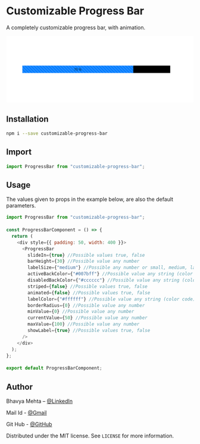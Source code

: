 # Customizable Progress Bar

A completely customizable progress bar, with animation.

![Example progress bar image](https://github.com/bhavya2611/Customizable-Progress-Bar/blob/master/images/example1.png?raw=true)

## Installation

```sh
npm i --save customizable-progress-bar
```

## Import

```javascript
import ProgressBar from "customizable-progress-bar";
```

## Usage

The values given to props in the example below, are also the default parameters.

```javascript
import ProgressBar from "customizable-progress-bar";

const ProgressBarComponent = () => {
  return (
    <div style={{ padding: 50, width: 400 }}>
      <ProgressBar
        slideIn={true} //Possible values true, false
        barHeight={30} //Possible value any number
        labelSize={"medium"} //Possible any number or small, medium, large, x-large, xx-large ...
        activeBackColor={"#007bff"} //Possible value any string (color code)
        disabledBackColor={"#cccccc"} //Possible value any string (color code)
        striped={false} //Possible values true, false
        animated={false} //Possible values true, false
        labelColor={"#ffffff"} //Possible value any string (color code)
        borderRadius={0} //Possible value any number
        minValue={0} //Possible value any number
        currentValue={50} //Possible value any number
        maxValue={100} //Possible value any number
        showLabel={true} //Possible values true, false
      />
    </div>
  );
};

export default ProgressBarComponent;
```

## Author

Bhavya Mehta – [@LinkedIn](https://www.linkedin.com/in/bhavya-y-mehta/)

Mail Id - [@Gmail](bhavya.y.mehta@gmail.com)

Git Hub - [@GitHub](https://github.com/bhavya2611/Customizable-Progress-Bar)

Distributed under the MIT license. See `LICENSE` for more information.
